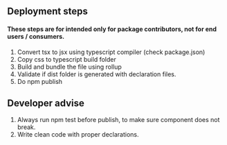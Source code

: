 
## Deployment steps 

#### These steps are for intended only for package contributors, not for end users / consumers.

1. Convert tsx to jsx using typescript compiler (check package.json)
2. Copy css to typescript build folder
3. Build and bundle the file using rollup
4. Validate if dist folder is generated with declaration files.
5. Do npm publish

## Developer advise

1. Always run npm test before publish, to make sure component does not break.
2. Write clean code with proper declarations.

